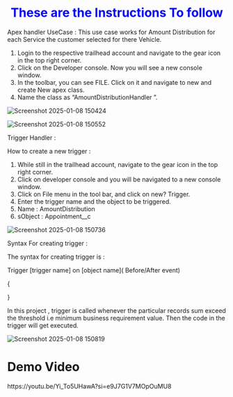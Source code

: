 <h1 style="color:blue;text-align:center;">These are the Instructions To follow</h1>

Apex handler
UseCase : This use case works for Amount Distribution for each Service the customer selected for there Vehicle.

1) Login to the respective trailhead account and navigate to the gear icon in the top right corner.
2) Click on the Developer console. Now you will see a new console window.
3) In the toolbar, you can see FILE. Click on it and navigate to new and create New apex class.
4) Name the class as “AmountDistributionHandler ”.



![Screenshot 2025-01-08 150424](https://github.com/user-attachments/assets/6de96fe7-9d1d-4b29-87a2-d2ce649cff2f)



![Screenshot 2025-01-08 150552](https://github.com/user-attachments/assets/50858396-a372-444f-890b-79de1524eaf8)

Trigger Handler :

How to create a new trigger :

1) While still in the trailhead account, navigate to the gear icon in the top right corner.
2) Click on developer console and you will be navigated to a new console window.
3) Click on File menu in the tool bar, and click on new? Trigger.
4) Enter the trigger name and the object to be triggered.
5) Name  : AmountDistribution
6) sObject : Appointment__c


![Screenshot 2025-01-08 150736](https://github.com/user-attachments/assets/36603015-263e-4865-960b-b7f68f7ba081)



Syntax For creating trigger :


The syntax for creating trigger is :


Trigger [trigger name] on [object name]( Before/After event)

{


}

In this project , trigger is called whenever the particular records sum exceed the threshold i.e minimum business requirement value. Then the code in the trigger will get executed.


![Screenshot 2025-01-08 150819](https://github.com/user-attachments/assets/e5032187-63f8-4ecf-a7c1-1e0284f529c8)



<h1>Demo Video </h1>
https://youtu.be/Yi_To5UHawA?si=e9J7G1V7MOpOuMU8


